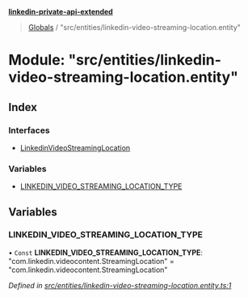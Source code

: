 **[linkedin-private-api-extended](../README.md)**

> [Globals](../globals.md) / "src/entities/linkedin-video-streaming-location.entity"

# Module: "src/entities/linkedin-video-streaming-location.entity"

## Index

### Interfaces

* [LinkedinVideoStreamingLocation](../interfaces/_src_entities_linkedin_video_streaming_location_entity_.linkedinvideostreaminglocation.md)

### Variables

* [LINKEDIN\_VIDEO\_STREAMING\_LOCATION\_TYPE](_src_entities_linkedin_video_streaming_location_entity_.md#linkedin_video_streaming_location_type)

## Variables

### LINKEDIN\_VIDEO\_STREAMING\_LOCATION\_TYPE

• `Const` **LINKEDIN\_VIDEO\_STREAMING\_LOCATION\_TYPE**: \"com.linkedin.videocontent.StreamingLocation\" = "com.linkedin.videocontent.StreamingLocation"

*Defined in [src/entities/linkedin-video-streaming-location.entity.ts:1](https://github.com/khanhtranngoccva/linkedin-private-api/blob/86b0130/src/entities/linkedin-video-streaming-location.entity.ts#L1)*
